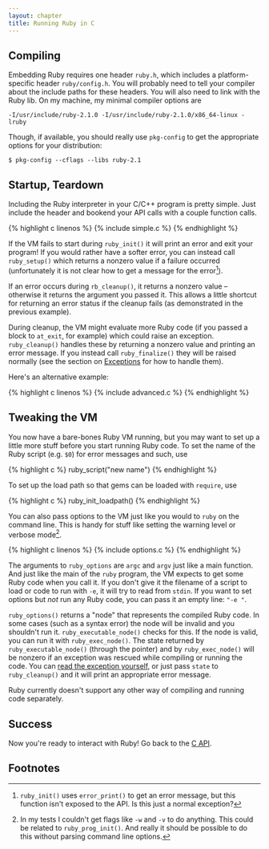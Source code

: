 ```yaml
---
layout: chapter
title: Running Ruby in C
---
```


## Compiling ##

Embedding Ruby requires one header `ruby.h`, which includes a platform-specific
header `ruby/config.h`. You will probably need to tell your compiler about the
include paths for these headers. You will also need to link with the Ruby lib.
On my machine, my minimal compiler options are

    -I/usr/include/ruby-2.1.0 -I/usr/include/ruby-2.1.0/x86_64-linux -lruby

Though, if available, you should really use `pkg-config` to get the appropriate
options for your distribution:

    $ pkg-config --cflags --libs ruby-2.1

## Startup, Teardown ##

Including the Ruby interpreter in your C/C++ program is pretty simple. Just
include the header and bookend your API calls with a couple function calls.

{% highlight c linenos %}
{% include simple.c %}
{% endhighlight %}

If the VM fails to start during `ruby_init()` it will print an error and exit
your program! If you would rather have a softer error, you can instead call
`ruby_setup()` which returns a nonzero value if a failure occurred
(unfortunately it is not clear how to get a message for the error[^err]).

If an error occurs during `rb_cleanup()`, it returns a nonzero value &ndash;
otherwise it returns the argument you passed it. This allows a little shortcut
for returning an error status if the cleanup fails (as demonstrated in the
previous example).

During cleanup, the VM might evaluate more Ruby code (if you passed a block to
`at_exit`, for example) which could raise an exception. `ruby_cleanup()` handles
these by returning a nonzero value and printing an error message. If you instead
call `ruby_finalize()` they will be raised normally (see the section on
[Exceptions](../c#rescue) for how to handle them).

Here's an alternative example:

{% highlight c linenos %}
{% include advanced.c %}
{% endhighlight %}

## Tweaking the VM ##

You now have a bare-bones Ruby VM running, but you may want to set up a little
more stuff before you start running Ruby code. To set the name of the Ruby
script (e.g. `$0`) for error messages and such, use

{% highlight c %}
ruby_script("new name")
{% endhighlight %}

To set up the load path so that gems can be loaded with `require`, use

{% highlight c %}
ruby_init_loadpath()
{% endhighlight %}

You can also pass options to the VM just like you would to `ruby` on the command
line. This is handy for stuff like setting the warning level or verbose
mode[^opt].

{% highlight c linenos %}
{% include options.c %}
{% endhighlight %}

The arguments to `ruby_options` are `argc` and `argv` just like a main function.
And just like the main of the `ruby` program, the VM expects to get some Ruby
code when you call it. If you don't give it the filename of a script to load or
code to run with `-e`, it will try to read from `stdin`. If you want to set
options but _not_ run any Ruby code, you can pass it an empty line: `"-e "`.

`ruby_options()` returns a "node" that represents the compiled Ruby code. In some
cases (such as a syntax error) the node will be invalid and you shouldn't run
it. `ruby_executable_node()` checks for this. If the node is valid, you can run it
with `ruby_exec_node()`. The state returned by `ruby_executable_node()` (through
the pointer) and by `ruby_exec_node()` will be nonzero if an exception was
rescued while compiling or running the code. You can [read the exception
yourself](../c#rescue), or just pass `state` to `ruby_cleanup()` and it will
print an appropriate error message.

Ruby currently doesn't support any other way of compiling and running code
separately.

## Success ##

Now you're ready to interact with Ruby! Go back to the [C API](../c).

## Footnotes ##

[^err]: `ruby_init()` uses `error_print()` to get an error message, but this
        function isn't exposed to the API. Is this just a normal exception?

[^opt]: In my tests I couldn't get flags like `-w` and `-v` to do anything. This
        could be related to `ruby_prog_init()`. And really it should be possible
		to do this without parsing command line options.
